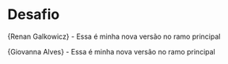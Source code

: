 # Desafio

{Renan Galkowicz} - Essa é minha nova versão no ramo principal

{Giovanna Alves} - Essa é minha nova versão no ramo principal

